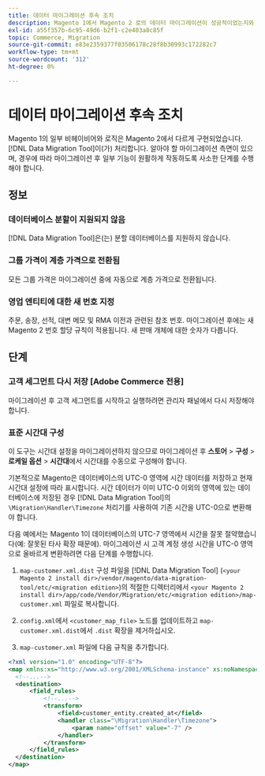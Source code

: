 ```yaml
---
title: 데이터 마이그레이션 후속 조치
description: Magento 1에서 Magento 2 로의 데이터 마이그레이션이 성공적이었는지와 모든 기능이 예상대로 작동하는지 확인하는 방법을 알아봅니다.
exl-id: a55f357b-6c95-49d6-b2f1-c2e403a8c85f
topic: Commerce, Migration
source-git-commit: e83e2359377f03506178c28f8b30993c172282c7
workflow-type: tm+mt
source-wordcount: '312'
ht-degree: 0%

---
```


# 데이터 마이그레이션 후속 조치

Magento 1의 일부 비헤이비어와 로직은 Magento 2에서 다르게 구현되었습니다. [!DNL Data Migration Tool]이(가) 처리합니다. 알아야 할 마이그레이션 측면이 있으며, 경우에 따라 마이그레이션 후 일부 기능이 원활하게 작동하도록 사소한 단계를 수행해야 합니다.

## 정보

### 데이터베이스 분할이 지원되지 않음

[!DNL Data Migration Tool]은(는) 분할 데이터베이스를 지원하지 않습니다.

### 그룹 가격이 계층 가격으로 전환됨

모든 그룹 가격은 마이그레이션 중에 자동으로 계층 가격으로 전환됩니다.

### 영업 엔티티에 대한 새 번호 지정

주문, 송장, 선적, 대변 메모 및 RMA 이전과 관련된 참조 번호. 마이그레이션 후에는 새 Magento 2 번호 할당 규칙이 적용됩니다. 새 판매 개체에 대한 숫자가 다릅니다.

## 단계

### 고객 세그먼트 다시 저장 [Adobe Commerce 전용]

마이그레이션 후 고객 세그먼트를 시작하고 실행하려면 관리자 패널에서 다시 저장해야 합니다.

### 표준 시간대 구성

이 도구는 시간대 설정을 마이그레이션하지 않으므로 마이그레이션 후 **스토어** > **구성** > **로케일 옵션** > **시간대**&#x200B;에서 시간대를 수동으로 구성해야 합니다.

기본적으로 Magento은 데이터베이스의 UTC-0 영역에 시간 데이터를 저장하고 현재 시간대 설정에 따라 표시합니다. 시간 데이터가 이미 UTC-0 이외의 영역에 있는 데이터베이스에 저장된 경우 [!DNL Data Migration Tool]의 `\Migration\Handler\Timezone` 처리기를 사용하여 기존 시간을 UTC-0으로 변환해야 합니다.

다음 예에서는 Magento 1이 데이터베이스의 UTC-7 영역에서 시간을 잘못 절약했습니다(예: 잘못된 타사 확장 때문에). 마이그레이션 시 고객 계정 생성 시간을 UTC-0 영역으로 올바르게 변환하려면 다음 단계를 수행합니다.

1. `map-customer.xml.dist` 구성 파일을 [!DNL Data Migration Tool] (`<your Magento 2 install dir>/vendor/magento/data-migration-tool/etc/<migration edition>`)의 적절한 디렉터리에서 `<your Magento 2 install dir>/app/code/Vendor/Migration/etc/<migration edition>/map-customer.xml` 파일로 복사합니다.

1. `config.xml`에서 `<customer_map_file>` 노드를 업데이트하고 `map-customer.xml.dist`에서 `.dist` 확장을 제거하십시오.

1. `map-customer.xml` 파일에 다음 규칙을 추가합니다.

```xml
<?xml version="1.0" encoding="UTF-8"?>
<map xmlns:xs="http://www.w3.org/2001/XMLSchema-instance" xs:noNamespaceSchemaLocation="../map.xsd">
  <!--...-->
  <destination>
      <field_rules>
          <!--...-->
          <transform>
              <field>customer_entity.created_at</field>
              <handler class="\Migration\Handler\Timezone">
                  <param name="offset" value="-7" />
              </handler>
          </transform>
      </field_rules>
  </destination>
</map>
```

